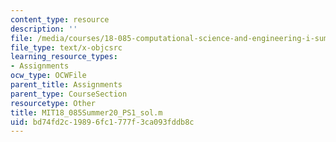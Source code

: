 ```yaml
---
content_type: resource
description: ''
file: /media/courses/18-085-computational-science-and-engineering-i-summer-2020/bd74fd2c19896fc1777f3ca093fddb8c_MIT18_085Summer20_PS1_sol.m
file_type: text/x-objcsrc
learning_resource_types:
- Assignments
ocw_type: OCWFile
parent_title: Assignments
parent_type: CourseSection
resourcetype: Other
title: MIT18_085Summer20_PS1_sol.m
uid: bd74fd2c-1989-6fc1-777f-3ca093fddb8c
---
```

